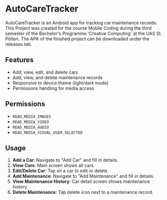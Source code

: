 # AutoCareTracker

AutoCareTracker is an Android app for tracking car maintenance records. This Project was created for the course Mobile Coding during the third semester of the Bachelor's Programme 'Creative Computing' at the UAS St. Pölten. The APK of the finished project can be downloaded under the releases tab.

## Features

- Add, view, edit, and delete cars
- Add, view, and delete maintenance records
- Responsive to device theme (light/dark mode)
- Permissions handling for media access

## Permissions

- `READ_MEDIA_IMAGES`
- `READ_MEDIA_VIDEO`
- `READ_MEDIA_AUDIO`
- `READ_MEDIA_VISUAL_USER_SELECTED`

## Usage

1. **Add a Car**: Navigate to "Add Car" and fill in details.
2. **View Cars**: Main screen shows all cars.
3. **Edit/Delete Car**: Tap on a car to edit or delete.
4. **Add Maintenance**: Navigate to "Add Maintenance" and fill in details.
5. **View Maintenance History**: Car detail screen shows maintenance history.
6. **Delete Maintenance**: Tap delete icon next to a maintenance record.
